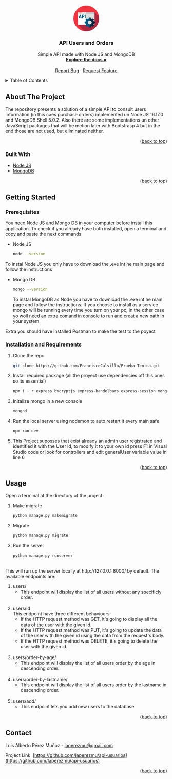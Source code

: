 <div id="top"></div>



<!-- PROJECT SHIELDS -->



<!-- PROJECT LOGO -->
<br />
<div align="center">
  <a href="https://github.com/github_username/repo_name">
    <img src="images/logo.png" alt="Logo" width="80" height="80">
  </a>

<h3 align="center">API Users and Orders</h3>

  <p align="center">
    Simple API made with Node JS and MongoDB
    <br />
    <a href="https://github.com/FranciscoCalvillo/Prueba-Tenica"><strong>Explore the docs »</strong></a>
    <br />
    <br />
    <a href="https://github.com/github_username/repo_name/issues">Report Bug</a>
    ·
    <a href="https://github.com/github_username/repo_name/issues">Request Feature</a>
  </p>
</div>



<!-- TABLE OF CONTENTS -->
<details>
  <summary>Table of Contents</summary>
  <ol>
    <li>
      <a href="#about-the-project">About The Project</a>
      <ul>
        <li><a href="#built-with">Built With</a></li>
      </ul>
    </li>
    <li>
      <a href="#getting-started">Getting Started</a>
      <ul>
        <li><a href="#prerequisites">Prerequisites</a></li>
        <li><a href="#installation-and-requirements">Installation and Requirementes</a></li>
      </ul>
    </li>
    <li><a href="#usage">Usage</a></li>
    <li><a href="#contact">Contact</a></li>
  </ol>
</details>



<!-- ABOUT THE PROJECT -->
## About The Project

The repository presents a solution of a simple API to consult users information (in this caes purchase orders) implemented un Node JS 16.17.0 and MongoDB Shell 5.0.2.
Also there are some implementations un other JavaScript packages that will be metion later with Bootstrasp 4 but in the end those are not used, but eliminated neither.

<p align="right">(<a href="#top">back to top</a>)</p>



### Built With

* [Node JS](https://nodejs.org/en/)
* [MongoDB](https://www.mongodb.com/try/download/community)

<p align="right">(<a href="#top">back to top</a>)</p>



<!-- GETTING STARTED -->
## Getting Started

### Prerequisites

You need Node JS and Mongo DB in your computer before install this application. To check if you already have both installed, open a terminal and copy and paste the next commands:

* Node JS
  ```sh
  node --version
  ```
<p> To instal Node JS you only have to download the .exe int he main page and follow the instructions</p>

* Mongo DB
  ```sh
  mongo --version
  ```
  <p> To instal MongoDB as Node you have to download the .exe int he main page and follow the instructions. If you choose to install as a service mongo will be running every time you turn on your pc, in the other case yo woll need an extra comand in console to run and creat a new path in your system</p>
  <p>
Extra you should have installed Postman to make the test to the poyect
  </p>

### Installation and Requirements

1. Clone the repo
   ```sh
   git clone https://github.com/FranciscoCalvillo/Prueba-Tenica.git
   ```
2. Install required package (all the proyect use dependencies off this ones so its essential)
   ```sh
   npm i - r express bycryptjs express-handelbars express-session mongoose passport passport-local morgan dotenv nodemon
   ```
3. Initalize mongo in a new console
   ```sh
   mongod
   ```
4. Run the local server using nodemon to auto restart it every main safe
   ```sh
   npm run dev
   ```
5. This Project suposses that exist already an admin user registrated and identified it with the User id, to modify it to your own id press F1 in Visual Studio code or look for controllers and edit generalUser variable value in line 6

<p align="right">(<a href="#top">back to top</a>)</p>


<!-- USAGE EXAMPLES -->
## Usage
Open a terminal at the directory of the project:

1. Make migrate 
   ```sh
   python manage.py makemigrate
   ```
2. Migrate
    ```sh
   python manage.py migrate
   ```
3. Run the server
   ```sh
   python manage.py runserver
   ```
<br/>
This will run up the server locally at http://127.0.0.1:8000/ by default. The available endpoints are:

 1. users/<br/>
    * This endpoint will display the list of all users without any specificly order.
    <br/>  
 2. users/id<br/>
    This endpoint have three different behaviours:<br/>
      * If the HTTP request method was GET, it's going to display all the data of the user with the given id.<br/>
      * If the HTTP request method was PUT, it's going to update the data of the user with the given id using the data from the request's body.<br/>
      * If the HTTP request method was DELETE, it's going to delete the user with the given id.<br/>
    <br/>
 3. users/order-by-age/<br/>
    * This endpoint will display the list of all users order by the age in descending order.
    <br/>
 4. users/order-by-lastname/<br/>
    * This endpoint will display the list of all users order by the lastname in descending order.
    <br/>
 5. users/add/<br/>
    * This endpoint lets you add new users to the database.

  

<p align="right">(<a href="#top">back to top</a>)</p>



<!-- CONTACT -->
## Contact

Luis Alberto Pérez Muñoz - laperezmu@gmail.com

Project Link: [https://github.com/laperezmu/api-usuarios](https://github.com/laperezmu/api-usuarios)

<p align="right">(<a href="#top">back to top</a>)</p>




<!-- MARKDOWN LINKS & IMAGES -->
<!-- https://www.markdownguide.org/basic-syntax/#reference-style-links -->
[linkedin-shield]: https://img.shields.io/badge/-LinkedIn-black.svg?style=for-the-badge&logo=linkedin&colorB=555
[linkedin-url]: https://linkedin.com/in/laperezmu
